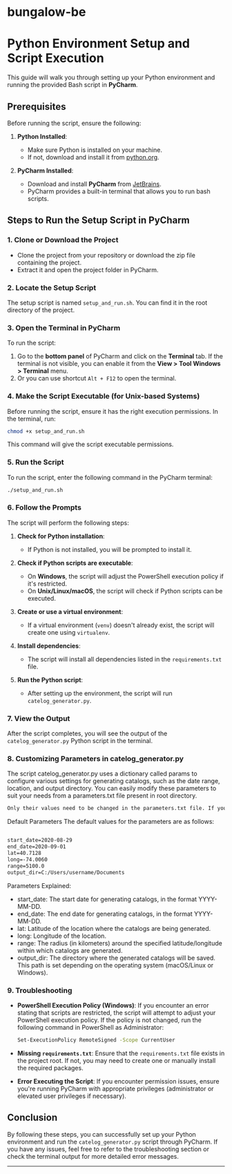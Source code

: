 # bungalow-be


# Python Environment Setup and Script Execution

This guide will walk you through setting up your Python environment and running the provided Bash script in **PyCharm**.

## Prerequisites

Before running the script, ensure the following:

1. **Python Installed**:
   - Make sure Python is installed on your machine.
   - If not, download and install it from [python.org](https://www.python.org/downloads/).

2. **PyCharm Installed**:
   - Download and install **PyCharm** from [JetBrains](https://www.jetbrains.com/pycharm/download/).
   - PyCharm provides a built-in terminal that allows you to run bash scripts.

## Steps to Run the Setup Script in PyCharm

### 1. Clone or Download the Project

- Clone the project from your repository or download the zip file containing the project.
- Extract it and open the project folder in PyCharm.

### 2. Locate the Setup Script

The setup script is named `setup_and_run.sh`. You can find it in the root directory of the project.

### 3. Open the Terminal in PyCharm

To run the script:

1. Go to the **bottom panel** of PyCharm and click on the **Terminal** tab. If the terminal is not visible, you can enable it from the **View > Tool Windows > Terminal** menu.
2. Or you can use shortcut `Alt + F12` to open the terminal.

### 4. Make the Script Executable (for Unix-based Systems)

Before running the script, ensure it has the right execution permissions. In the terminal, run:

```bash
chmod +x setup_and_run.sh
```

This command will give the script executable permissions.

### 5. Run the Script

To run the script, enter the following command in the PyCharm terminal:

```bash
./setup_and_run.sh
```

### 6. Follow the Prompts

The script will perform the following steps:

1. **Check for Python installation**:
   - If Python is not installed, you will be prompted to install it.
   
2. **Check if Python scripts are executable**:
   - On **Windows**, the script will adjust the PowerShell execution policy if it's restricted.
   - On **Unix/Linux/macOS**, the script will check if Python scripts can be executed.
   
3. **Create or use a virtual environment**:
   - If a virtual environment (`venv`) doesn't already exist, the script will create one using `virtualenv`.
   
4. **Install dependencies**:
   - The script will install all dependencies listed in the `requirements.txt` file.

5. **Run the Python script**:
   - After setting up the environment, the script will run `catelog_generator.py`.

### 7. View the Output

After the script completes, you will see the output of the `catelog_generator.py` Python script in the terminal.

### 8. Customizing Parameters in catelog_generator.py

The script catelog_generator.py uses a dictionary called params to configure various settings for generating catalogs, such as the date range, location, and output directory. 
You can easily modify these parameters to suit your needs from a parameters.txt file present in root directory.

```txt
Only their values need to be changed in the parameters.txt file. If you change the key names, the script may not work as expected.
```

Default Parameters
The default values for the parameters are as follows:

``` txt

start_date=2020-08-29
end_date=2020-09-01
lat=40.7128
long=-74.0060
range=5100.0
output_dir=C:/Users/username/Documents

```

Parameters Explained:
- start_date: The start date for generating catalogs, in the format YYYY-MM-DD.
- end_date: The end date for generating catalogs, in the format YYYY-MM-DD.
- lat: Latitude of the location where the catalogs are being generated.
- long: Longitude of the location.
- range: The radius (in kilometers) around the specified latitude/longitude within which catalogs are generated.
- output_dir: The directory where the generated catalogs will be saved. This path is set depending on the operating system (macOS/Linux or Windows).

### 9. Troubleshooting

- **PowerShell Execution Policy (Windows)**:
  If you encounter an error stating that scripts are restricted, the script will attempt to adjust your PowerShell execution policy. If the policy is not changed, run the following command in PowerShell as Administrator:

  ```bash
  Set-ExecutionPolicy RemoteSigned -Scope CurrentUser
  ```

- **Missing `requirements.txt`**:
  Ensure that the `requirements.txt` file exists in the project root. If not, you may need to create one or manually install the required packages.

- **Error Executing the Script**:
  If you encounter permission issues, ensure you're running PyCharm with appropriate privileges (administrator or elevated user privileges if necessary).

## Conclusion

By following these steps, you can successfully set up your Python environment and run the `catelog_generator.py` script through PyCharm. If you have any issues, feel free to refer to the troubleshooting section or check the terminal output for more detailed error messages.

---